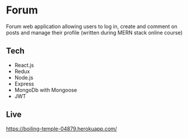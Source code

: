 # Forum
Forum web application allowing users to log in, create and comment on posts and manage their profile (written during MERN stack online course)

 ## Tech

- React.js
- Redux
- Node.js
- Express
- MongoDb with Mongoose
- JWT 

## Live
https://boiling-temple-04879.herokuapp.com/

